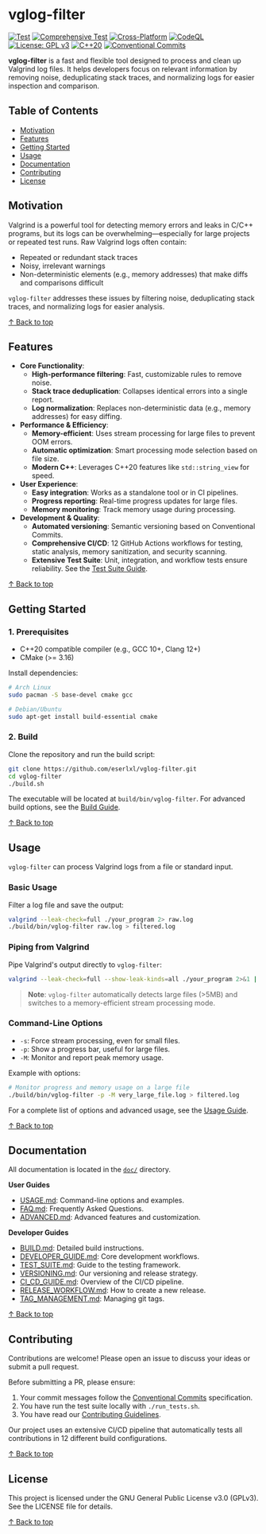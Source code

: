 # vglog-filter

[![Test](https://github.com/eserlxl/vglog-filter/actions/workflows/test.yml/badge.svg)](https://github.com/eserlxl/vglog-filter/actions/workflows/test.yml)
[![Comprehensive Test](https://github.com/eserlxl/vglog-filter/actions/workflows/comprehensive-test.yml/badge.svg)](https://github.com/eserlxl/vglog-filter/actions/workflows/comprehensive-test.yml)
[![Cross-Platform](https://github.com/eserlxl/vglog-filter/actions/workflows/cross-platform.yml/badge.svg)](https://github.com/eserlxl/vglog-filter/actions/workflows/cross-platform.yml)
[![CodeQL](https://github.com/eserlxl/vglog-filter/actions/workflows/codeql.yml/badge.svg)](https://github.com/eserlxl/vglog-filter/actions/workflows/codeql.yml)
[![License: GPL v3](https://img.shields.io/badge/License-GPLv3-blue.svg)](https://www.gnu.org/licenses/gpl-3.0)
[![C++20](https://img.shields.io/badge/C%2B%2B-20-blue.svg)](https://isocpp.org/std/status)
[![Conventional Commits](https://img.shields.io/badge/Conventional%20Commits-1.0.0-%23FE5196?logo=conventionalcommits&logoColor=white)](https://conventionalcommits.org)

**vglog-filter** is a fast and flexible tool designed to process and clean up Valgrind log files. It helps developers focus on relevant information by removing noise, deduplicating stack traces, and normalizing logs for easier inspection and comparison.

## Table of Contents

- [Motivation](#motivation)
- [Features](#features)
- [Getting Started](#getting-started)
- [Usage](#usage)
- [Documentation](#documentation)
- [Contributing](#contributing)
- [License](#license)

## Motivation

Valgrind is a powerful tool for detecting memory errors and leaks in C/C++ programs, but its logs can be overwhelming—especially for large projects or repeated test runs. Raw Valgrind logs often contain:
- Repeated or redundant stack traces
- Noisy, irrelevant warnings
- Non-deterministic elements (e.g., memory addresses) that make diffs and comparisons difficult

`vglog-filter` addresses these issues by filtering noise, deduplicating stack traces, and normalizing logs for easier analysis.

[↑ Back to top](#vglog-filter)

## Features

- **Core Functionality**:
    - **High-performance filtering**: Fast, customizable rules to remove noise.
    - **Stack trace deduplication**: Collapses identical errors into a single report.
    - **Log normalization**: Replaces non-deterministic data (e.g., memory addresses) for easy diffing.
- **Performance & Efficiency**:
    - **Memory-efficient**: Uses stream processing for large files to prevent OOM errors.
    - **Automatic optimization**: Smart processing mode selection based on file size.
    - **Modern C++**: Leverages C++20 features like `std::string_view` for speed.
- **User Experience**:
    - **Easy integration**: Works as a standalone tool or in CI pipelines.
    - **Progress reporting**: Real-time progress updates for large files.
    - **Memory monitoring**: Track memory usage during processing.
- **Development & Quality**:
    - **Automated versioning**: Semantic versioning based on Conventional Commits.
    - **Comprehensive CI/CD**: 12 GitHub Actions workflows for testing, static analysis, memory sanitization, and security scanning.
    - **Extensive Test Suite**: Unit, integration, and workflow tests ensure reliability. See the [Test Suite Guide](doc/TEST_SUITE.md).

[↑ Back to top](#vglog-filter)

## Getting Started

### 1. Prerequisites
- C++20 compatible compiler (e.g., GCC 10+, Clang 12+)
- CMake (>= 3.16)

Install dependencies:
```sh
# Arch Linux
sudo pacman -S base-devel cmake gcc

# Debian/Ubuntu
sudo apt-get install build-essential cmake
```

### 2. Build
Clone the repository and run the build script:
```sh
git clone https://github.com/eserlxl/vglog-filter.git
cd vglog-filter
./build.sh
```
The executable will be located at `build/bin/vglog-filter`. For advanced build options, see the [Build Guide](doc/BUILD.md).

[↑ Back to top](#vglog-filter)

## Usage

`vglog-filter` can process Valgrind logs from a file or standard input.

### Basic Usage
Filter a log file and save the output:
```sh
valgrind --leak-check=full ./your_program 2> raw.log
./build/bin/vglog-filter raw.log > filtered.log
```

### Piping from Valgrind
Pipe Valgrind's output directly to `vglog-filter`:
```sh
valgrind --leak-check=full --show-leak-kinds=all ./your_program 2>&1 | ./build/bin/vglog-filter
```
> **Note**: `vglog-filter` automatically detects large files (>5MB) and switches to a memory-efficient stream processing mode.

### Command-Line Options
- `-s`: Force stream processing, even for small files.
- `-p`: Show a progress bar, useful for large files.
- `-M`: Monitor and report peak memory usage.

Example with options:
```sh
# Monitor progress and memory usage on a large file
./build/bin/vglog-filter -p -M very_large_file.log > filtered.log
```
For a complete list of options and advanced usage, see the [Usage Guide](doc/USAGE.md).

[↑ Back to top](#vglog-filter)

## Documentation

All documentation is located in the [`doc/`](doc/) directory.

**User Guides**
- [USAGE.md](doc/USAGE.md): Command-line options and examples.
- [FAQ.md](doc/FAQ.md): Frequently Asked Questions.
- [ADVANCED.md](doc/ADVANCED.md): Advanced features and customization.

**Developer Guides**
- [BUILD.md](doc/BUILD.md): Detailed build instructions.
- [DEVELOPER_GUIDE.md](doc/DEVELOPER_GUIDE.md): Core development workflows.
- [TEST_SUITE.md](doc/TEST_SUITE.md): Guide to the testing framework.
- [VERSIONING.md](doc/VERSIONING.md): Our versioning and release strategy.
- [CI_CD_GUIDE.md](doc/CI_CD_GUIDE.md): Overview of the CI/CD pipeline.
- [RELEASE_WORKFLOW.md](doc/RELEASE_WORKFLOW.md): How to create a new release.
- [TAG_MANAGEMENT.md](doc/TAG_MANAGEMENT.md): Managing git tags.

[↑ Back to top](#vglog-filter)

## Contributing

Contributions are welcome! Please open an issue to discuss your ideas or submit a pull request.

Before submitting a PR, please ensure:
1.  Your commit messages follow the [Conventional Commits](https://www.conventionalcommits.org/) specification.
2.  You have run the test suite locally with `./run_tests.sh`.
3.  You have read our [Contributing Guidelines](.github/CONTRIBUTING.md).

Our project uses an extensive CI/CD pipeline that automatically tests all contributions in 12 different build configurations.

[↑ Back to top](#vglog-filter)

## License

This project is licensed under the GNU General Public License v3.0 (GPLv3). See the LICENSE file for details.

[↑ Back to top](#vglog-filter)
